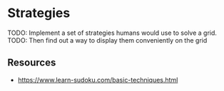 # Strategies

TODO: Implement a set of strategies humans would use to solve a grid.
TODO: Then find out a way to display them conveniently on the grid

## Resources

-   https://www.learn-sudoku.com/basic-techniques.html
